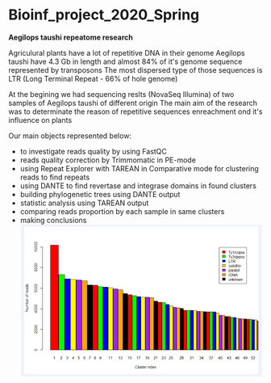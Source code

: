 # Bioinf_project_2020_Spring

**Aegilops taushi repeatome research**

Agriculural plants have a lot of repetitive DNA in their genome
Aegilops taushi have 4.3 Gb in length and almost 84% of it's genome sequence represented by transposons
The most dispersed type of those sequences is LTR (Long Terminal Repeat - 66% of hole genome)

At the begining we had sequencing reslts (NovaSeq Illumina) of two samples of Aegilops taushi of different origin
The main aim of the research was to determinate the reason of repetitive sequences enreachment ond it's influence on plants

Our main objects represented below:
* to investigate reads quality by using FastQC
* reads quality correction by Trimmomatic in PE-mode
* using Repeat Explorer with TAREAN in Comparative mode for clustering reads to find repeats
* using DANTE to find revertase and integrase domains in found clusters
* building phylogenetic trees using DANTE output
* statistic analysis using TAREAN output
* comparing reads proportion by each sample in same clusters
* making conclusions
![screenshot of sample](https://github.com/nikkureev/Bioinf_project_2020_Spring/blob/master/Barplot.png?raw=true)
